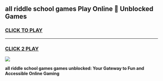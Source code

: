 
## all riddle school games Play Online 👋 Unblocked Games
<h3>
<a href="https://news.freeplayer.one?title=all_riddle_school_games&ref=17GH">CLICK TO PLAY</a></h3>
<hr>

<h3>
<a href="https://news.freeplayer.one?title=all_riddle_school_games&ref=17GH">CLICK 2 PLAY</a>
  
</h3>

<a href="https://news.freeplayer.one?title=all_riddle_school_games&ref=17GH/"><img src="https://clearcache.store/games.png"></a>


**all riddle school games games unblocked: Your Gateway to Fun and Accessible Online Gaming**
